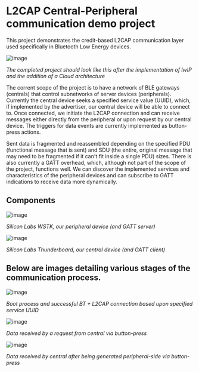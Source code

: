 # L2CAP Central-Peripheral communication demo project

This project demonstrates the credit-based L2CAP communication layer used specifically in Bluetooth Low Energy devices.

![image](https://github.com/user-attachments/assets/838314d3-b924-4ef6-83a3-6cd137644659)

*The completed project should look like this after the implementation of lwIP and the addition of a Cloud architecture*

The corrent scope of the project is to have a network of BLE gateways (centrals) that control subnetworks of server devices (peripherals).
Currently the central device seeks a specified service value (UUID), which, if implemented by the advertiser, our central device will be able to connect to. Once connected, we initiate the L2CAP connection and can receive messages either directly from the peripheral or upon request by our central device. The triggers for data events are currently implemented as button-press actions.

Sent data is fragmented and reassembled depending on the specified PDU (functional message that is sent) and SDU (the entire, original message that may need to be fragmented if it can't fit inside a single PDU) sizes. There is also currently a GATT overhead, which, although not part of the scope of the project, functions well. We can discover the implemented services and characteristics of the peripheral devices and can subscribe to GATT indications to receive data more dynamically.

## Components

![image](https://github.com/user-attachments/assets/5895d569-2c7b-43bc-a450-1e1a01234e25)

*Silicon Labs WSTK, our peripheral device (and GATT server)*

![image](https://github.com/user-attachments/assets/7fbe2397-70be-4880-8f85-211ac6d6467b)

*Silicon Labs Thunderboard, our central device (and GATT client)*

## Below are images detailing various stages of the communication process.

![image](https://github.com/user-attachments/assets/35dfb168-2e9d-4c85-ac0b-14a7a0f71dbd)

*Boot process and successful BT + L2CAP connection based upon specified service UUID*

![image](https://github.com/user-attachments/assets/04a2cafa-9f96-4389-9839-4979d963b7f3)

*Data received by a request from central via button-press*



![image](https://github.com/user-attachments/assets/8fd587a6-d1ef-49a3-91ea-98d700a37150)

*Data received by central after being generated peripheral-side via button-press*


